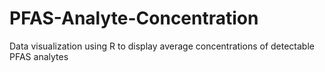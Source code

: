 # PFAS-Analyte-Concentration
Data visualization using R to display average concentrations of detectable PFAS analytes
